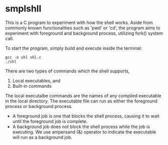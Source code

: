 # smplshll
This is a C program to experiment with how the shell works.
Aside from commonly known functionalities such as 'pwd' or 'cd', the program aims to experiment with
foreground and background process, utilizing fork() system call.

To start the program, simply build and execute inside the terminal:
```
gcc -o shl shl.c
./shl
```

There are two types of commands which the shell supports,
1. Local executables, and
2. Built-in commands

The local executalbe commands are the names of any compiled executable in the local directory.
The executable file can run as either the foreground process or background process.
* A foreground job is one that blocks the shell process, causing it to wait until the foreground job is complete.
* A background job does not block the shell process while the job is executing. We use ampersand (&) operator to indicate the executable will run as a background job.
